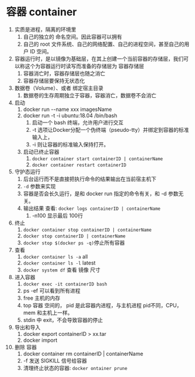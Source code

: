 # 容器 container
1. 实质是进程，隔离的环境里
   1. 自己的独立的 命名空间。因此容器可以拥有
   2. 自己的 root 文件系统、自己的网络配置、自己的进程空间，甚至自己的用户 ID 空间。
2. 容器运行时，是以镜像为基础层，在其上创建一个当前容器的存储层，我们可以称这个为容器运行时读写而准备的存储层为 容器存储层
   1. 容器消亡时，容器存储层也随之消亡
   2. 容器存储层要保持无状态化
3.  数据卷（Volume）、或者 绑定宿主目录
    1.  数据卷的生存周期独立于容器，容器消亡，数据卷不会消亡
4.  启动
    1.  docker run --name xxx imagesName
    2.  docker run -t -i ubuntu:18.04 /bin/bash 
        1.  启动一个 bash 终端，允许用户进行交互
        2.  -t 选项让Docker分配一个伪终端（pseudo-tty）并绑定到容器的标准输入上， 
        3.  -i 则让容器的标准输入保持打开。
    3.  启动已终止容器
        1.  `docker container start containerID | containerName`
        2.  `docker container restart containerID`
5.  守护态运行
    1.  后台运行而不是直接把执行命令的结果输出在当前宿主机下
    2.  `-d` 参数来实现
    3.  容器是否会长久运行，是和 docker run 指定的命令有关，和 -d 参数无关。
    4.  输出结果 查看: `docker logs containerID | containerName` 
        1.   -n100 显示最后 100行
6.  终止
    1.  `docker container stop containerID | containerName`
    2.  `docker stop containerID | containerName`
    3.  `docker stop $(docker ps -q)`停止所有容器
7.  查看 
    1.  `docker container ls -a` all
    2.  `docker container ls -l` latest 
    3.  `docker system df`  查看 镜像 尺寸
8.  进入容器
    1.  `docker exec -it containerID bash`
    2.  ps -ef 可以看到所有进程
    3.  free 主机的内存
    4.  top 容器 空间的， pid 是此容器内进程，与主机进程 pid不同，CPU，mem 和主机上一样。
    5.  stdin 中 exit，不会导致容器的停止
9.  导出和导入
    1.  docker export containerID > xx.tar
    2.  docker import 
10. 删除 容器
    1.  docker container rm containerID | containerName
    2.  -f 发送 SIGKILL 信号给容器
    3.  清理终止状态的容器: `docker ontainer prune`